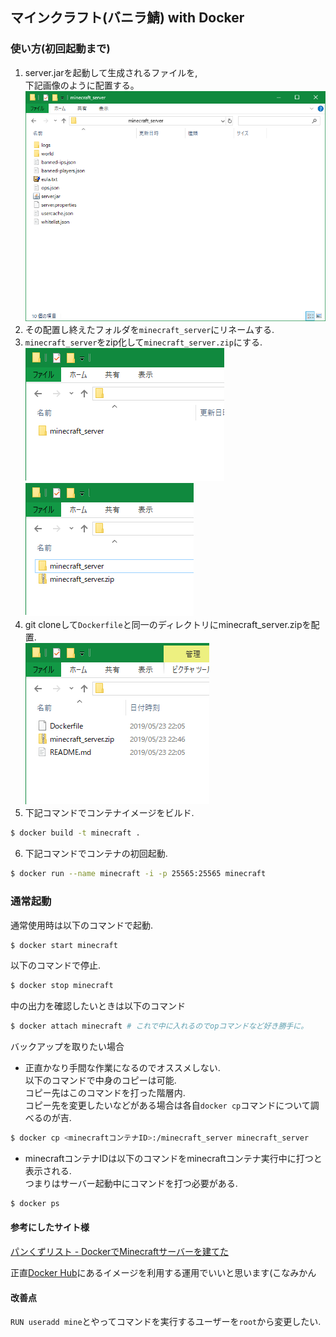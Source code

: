 ## マインクラフト(バニラ鯖) with Docker
### 使い方(初回起動まで)
1. server.jarを起動して生成されるファイルを,  
   下記画像のように配置する。  
   ![ディレクトリ構成](https://github.com/cynynpri/minecraftdocker/blob/images/dir_tree.png)
2. その配置し終えたフォルダを`minecraft_server`にリネームする.  
3. `minecraft_server`をzip化して`minecraft_server.zip`にする.  
   ![zipにするファイル](https://github.com/cynynpri/minecraftdocker/blob/images/ziptarget.png)
   ![zip化後](https://github.com/cynynpri/minecraftdocker/blob/images/ziped_img.png)
4. git cloneして`Dockerfile`と同一のディレクトリにminecraft_server.zipを配置.  
   ![このようにしてほしい](https://github.com/cynynpri/minecraftdocker/blob/images/dockerfilewithzip.png)
5. 下記コマンドでコンテナイメージをビルド.  
```bash
$ docker build -t minecraft .
```
6. 下記コマンドでコンテナの初回起動.  
```bash
$ docker run --name minecraft -i -p 25565:25565 minecraft
```
  
### 通常起動
通常使用時は以下のコマンドで起動.  
```bash
$ docker start minecraft
```
  
以下のコマンドで停止.  
```bash
$ docker stop minecraft
```
  
中の出力を確認したいときは以下のコマンド  
```bash
$ docker attach minecraft # これで中に入れるのでopコマンドなど好き勝手に。
```
  
バックアップを取りたい場合  
- 正直かなり手間な作業になるのでオススメしない.  
以下のコマンドで中身のコピーは可能.  
コピー先はこのコマンドを打った階層内.  
コピー先を変更したいなどがある場合は各自`docker cp`コマンドについて調べるのが吉.  
```bash
$ docker cp <minecraftコンテナID>:/minecraft_server minecraft_server
```
- minecraftコンテナIDは以下のコマンドをminecraftコンテナ実行中に打つと表示される.  
つまりはサーバー起動中にコマンドを打つ必要がある.  
```bash
$ docker ps
```
  
#### 参考にしたサイト様
[パンくずリスト  - DockerでMinecraftサーバーを建てた](http://pankuzlife.hatenablog.jp/entry/2017/09/20/003617)  
  
正直[Docker Hub](https://hub.docker.com/r/itzg/minecraft-server/)にあるイメージを利用する運用でいいと思います(こなみかん  
  
#### 改善点
`RUN useradd mine`とやってコマンドを実行するユーザーを`root`から変更したい.  
  